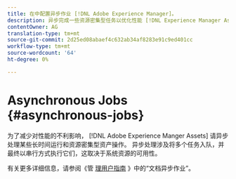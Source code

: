 ```yaml
---
title: 在中配置异步作业 [!DNL Adobe Experience Manager]。
description: 异步完成一些资源密集型任务以优化性能 [!DNL Experience Manager Assets]。
contentOwner: AG
translation-type: tm+mt
source-git-commit: 2d25ed08abaef4c632ab34af8283e91c9ed401cc
workflow-type: tm+mt
source-wordcount: '64'
ht-degree: 0%

---
```



# Asynchronous Jobs {#asynchronous-jobs}

为了减少对性能的不利影响， [!DNL Adobe Experience Manger Assets] 请异步处理某些长时间运行和资源密集型资产操作。 异步处理涉及将多个任务入队，并最终以串行方式执行它们，这取决于系统资源的可用性。

有关更多详细信息，请参阅《管 [理用户指南](/help/sites-administering/asynchronous-jobs.md) 》中的“文档异步作业”。
